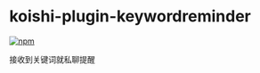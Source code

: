 # koishi-plugin-keywordreminder

[![npm](https://img.shields.io/npm/v/koishi-plugin-keywordreminder?style=flat-square)](https://www.npmjs.com/package/koishi-plugin-keywordreminder)

接收到关键词就私聊提醒
